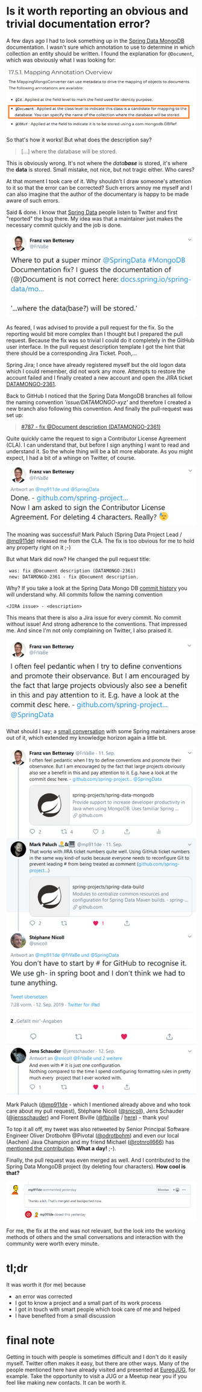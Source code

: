 # Is it worth reporting an obvious and trivial documentation error?

A few days ago I had to look something up in the [Spring Data MongoDB](https://docs.spring.io/spring-data/mongodb/docs/2.1.10.RELEASE/reference/html/) documentation. I wasn't sure which annotation to use to determine in which collection an entity should be written. I found the explanation for `@Document`, which was obviously what I was looking for:

![Trival and obvious documentation error](img/AtDocumentDescription.png)

So that's how it works! But what does the description say?

> [...] where the database will be stored.

This is obviously wrong. It's not where the _data**base**_ is stored, it's where the **data** is stored.
Small mistake, not nice, but not tragic either. Who cares?

At that moment I took care of it. 
Why shouldn't I draw someone's attention to it so that the error can be corrected?
Such errors annoy me myself and I can also imagine that the author of the documentary is happy to be made aware of such errors. 

Said & done. I know that [Spring Data](https://twitter.com/SpringData) people listen to Twitter and first "reported" the bug there. My idea was that a maintainer just makes the necessary commit quickly and the job is done.

<a href="https://twitter.com/FrVaBe/status/1171451198081122306">![FrVaBe tweet](img/FrVaBeIssueTweet.png)</a>

As feared, I was advised to provide a pull request for the fix. So the reporting would bit more complex than I thought but I prepared the pull request. Because the fix was so trivial I could do it completely in the GitHub user interface. In the pull request description template I got the hint that there should be a corresponding Jira Ticket. Pooh,...

Spring Jira; I once have already registered myself but the old logon data which I could remember, did not work any more. Attempts to restore the account failed and I finally created a new account and open the JIRA ticket [DATAMONGO-2361](https://jira.spring.io/browse/DATAMONGO-2361).

Back to GitHub I noticed that the Spring Data MongoDB branches all follow the naming convention _'issue/DATAMONGO-xyz'_ and therefore I created a new branch also following this convention. And finally the pull-request was set up:

> [#787 - fix @Document description (DATAMONGO-2361)](https://github.com/spring-projects/spring-data-mongodb/pull/787)

Quite quickly came the request to sign a Contributor License Agreement (CLA). I can understand that, but before I sign anything I want to read and understand it. So the whole thing will be a bit more elaborate.
As you might expect, I had a bit of a whinge on Twitter, of course.

<a href="https://twitter.com/FrVaBe/status/1171867162199371777">![CLA Mimimi Tweet](img/FrVaBeClaMimimiTweet.png)</a>

The moaning was successful! Mark Paluch (Spring Data Project Lead / [@mp911de](https://twitter.com/mp911de)) released me from the CLA. The fix is too obvious for me to hold any property right on it ;-)

But what Mark did now? He changed the pull request title:

```
 was: fix @Document description (DATAMONGO-2361)
 new: DATAMONGO-2361 - fix @Document description.
```

Why? If you take a look at the Spring Data Mongo DB [commit history](https://github.com/spring-projects/spring-data-mongodb/commits/master) you will understand why. All commits follow the naming convention

    <JIRA issue> - <description>

This means that there is also a Jira issue for every commit. No commit without issue! And strong adherence to the conventions.
That impressed me. And since I'm not only complaining on Twitter, I also praised it.

<a href="https://twitter.com/FrVaBe/status/1171871263066927107">![FrVaBe pedantic tweet](img/FrVaBePedanticTweet.png)</a>

What should I say; a [small conversation](https://twitter.com/snicoll/status/1172019189445464064) with some Spring maintainers arose out of it, which extended my knowledge horizon again a little bit. 

![issue label in github comments](img/IssueLabelingInGitHubComments.png)

Mark Paluch ([@mp911de](https://twitter.com/mp911de) - which I mentioned already above and who took care about my pull request), Stéphane Nicoll ([@snicoll](https://twitter.com/snicoll)), Jens Schauder ([@jensschauder](https://twitter.com/jensschauder)) and Florent Biville ([@fbiville](https://twitter.com/fbiville) / [here](https://twitter.com/fbiville/status/1172057268843700225)) - thank you!

To top it all off, my tweet was also retweeted by Senior Principal Software Engineer Oliver Drotbohm @Pivotal ([@odrotbohm](https://twitter.com/odrotbohm)) and even our local (Aachen) Java Champion and my friend Michael ([@rotnroll666](https://twitter.com/rotnroll666)) has [mentioned the contribution](https://twitter.com/rotnroll666/status/1172016880007163906). **What a day!** ;-).

Finally, the pull request was even merged as well. And I contributed to the Spring Data MongoDB project (by deleting four characters). **How cool is that?**

<a href="https://github.com/spring-projects/spring-data-mongodb/pull/787#issuecomment-531157576">![pull request Merged](img/PullRequestMerged.png)</a>

For me, the fix at the end was not relevant, but the look into the working methods of others and the small conversations and interaction with the community were worth every minute.

<h1>tl;dr</h1>

It was worth it (for me) because

* an error was corrected
* I got to know a project and a small part of its work process
* I got in touch with smart people which took care of me and helped
* I have benefited from a small discussion

# final note

Getting in touch with people is sometimes difficult and I don't do it easily myself. Twitter often makes it easy, but there are other ways.
Many of the people mentioned here have already visited and presented at [EuregJUG](http://www.euregjug.eu/), for example.
Take the opportunity to visit a JUG or a Meetup near you if you feel like making new contacts. It can be worth it.











